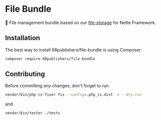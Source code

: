 # File Bundle

:city_sunset: File management bundle based on our [file-storage](https://github.com/68publishers/file-storage) for Nette Framework.

## Installation

The best way to install 68publishers/file-bundle is using Composer:

```bash
composer require 68publishers/file-bundle
```

## Contributing

Before committing any changes, don't forget to run

```bash
vendor/bin/php-cs-fixer fix --config=.php_cs.dist -v --dry-run
```

and

```bash
vendor/bin/tester ./tests
```
